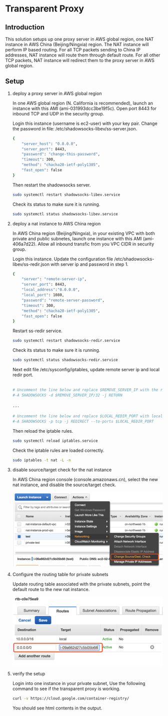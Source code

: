 # Transparent Proxy

## Introduction

This solution setups up one proxy server in AWS global region, one NAT instance in AWS China (Beijing/Ningxia) region. The NAT instance will perform IP based routing. For all TCP packets sending to China IP addresses, NAT instance will route them through default route. For all other TCP packets, NAT instance will redirect them to the proxy server in AWS global region.  

## Setup

1. deploy a proxy server in AWS global region

    In one AWS global region (N. California is recommended), launch an instance with this AMI (ami-031993dcc3be19f5c). Open port 8443 for inbound TCP and UDP in the security group.

    Login this instance (username is ec2-user) with your key pair. Change the password in file: /etc/shadowsocks-libev/ss-server.json.

    ```bash
    {
        "server_host": "0.0.0.0",
        "server_port": 8443,
        "password": "change-this-password",
        "timeout": 300,
        "method": "chacha20-ietf-poly1305",
        "fast_open": false
    }
    ```

    Then restart the shadowsocks server.

    ```bash
    sudo systemctl restart shadowsocks-libev.service
    ```

    Check its status to make sure it is running.

    ```bash
    sudo systemctl status shadowsocks-libev.service
    ```

2. deploy a nat instance to AWS China region

    In AWS China region (Beijing/Ningxia), in your existing VPC with both private and public subnetes, launch one instance with this AMI (ami-406a7d22). Allow all inbound transfic from you VPC CIDR in security group.

    Login this instance. Update the configuration file /etc/shadowsocks-libev/ss-redir.json with server ip and password in step 1.

    ```bash
    {
        "server": "remote-server-ip",
        "server_port": 8443,
        "local_address":"0.0.0.0",
        "local_port": 1080,
        "password": "remote-server-password",
        "timeout": 300,
        "method": "chacha20-ietf-poly1305",
        "fast_open": false
    }
    ```

    Restart ss-redir service.

    ```bash
    sudo systemctl restart shadowsocks-redir.service
    ```

    Check its status to make sure it is running.

    ```bash
    sudo systemctl status shadowsocks-redir.service
    ```

    Next edit file /etc/sysconfig/iptables, update remote server ip and local redir port.

    ```bash

    # Uncomment the line below and replace $REMOVE_SERVER_IP with the remote shadowsocks server ip address.
    #-A SHADOWSOCKS -d $REMOVE_SERVER_IP/32 -j RETURN

    ...

    # Uncomment the line below and replace $LOCAL_REDIR_PORT with local ss-redir listening port
    #-A SHADOWSOCKS -p tcp -j REDIRECT --to-ports $LOCAL_REDIR_PORT

    ```

    Then reload the iptable rules.

    ```bash
    sudo systemctl reload iptables.service
    ```

    Check the iptable rules are loaded correctly.

    ```bash
    sudo iptables -t nat -L -n
    ```

3. disable source/target check for the nat instance

    In AWS China region console (console.amazonaws.cn), select the new nat instance, and disable the source/target check.

    ![disable src/tgt check](./images/disable_src_target_check.png)

4. Configure the routing table for private subnets

    Update routing table associated with the private subnets, point the default route to the new nat instance.

    ![update the default route](./images/update_default_route.png)

5. verify the setup

    Login into one instance in your private subnet, Use the following command to see if the transparent proxy is working.

    ```bash
    curl -v https://cloud.google.com/container-registry/
    ```
    You should see html contents in the output.
